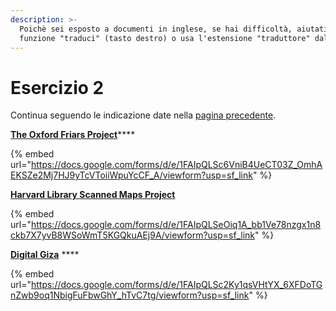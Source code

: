 ```yaml
---
description: >-
  Poichè sei esposto a documenti in inglese, se hai difficoltà, aiutati  con la
  funzione "traduci" (tasto destro) o usa l'estensione "traduttore" dal browser.
---
```


# Esercizio 2

Continua seguendo le indicazione date nella [pagina precedente](exercises.md).

[**The Oxford Friars Project**](https://oxfordfriars.wordpress.ncsu.edu)****

{% embed url="https://docs.google.com/forms/d/e/1FAIpQLSc6VniB4UeCT03Z_OmhAEKSZe2Mj7HJ9yTcVToiiWpuYcCF_A/viewform?usp=sf_link" %}

****[**Harvard Library Scanned Maps Project**](https://library.harvard.edu/collections/scanned-maps)****

{% embed url="https://docs.google.com/forms/d/e/1FAIpQLSeOiq1A_bb1Ve78nzgx1n8ckb7X7yvB8WSoWmT5KGQkuAEj9A/viewform?usp=sf_link" %}

[**Digital Giza**](http://giza.fas.harvard.edu) ****&#x20;

{% embed url="https://docs.google.com/forms/d/e/1FAIpQLSc2Ky1qsVHtYX_6XFDoTGnZwb9oq1NbigFuFbwGhY_hTvC7tg/viewform?usp=sf_link" %}
